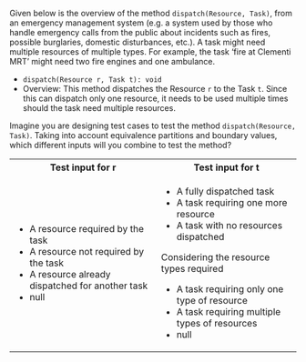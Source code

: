 <panel header="{{ icon_Q_A }} Dispatch resources">
<question has-input="true">

Given below is the overview of the method `dispatch(Resource, Task)`, from an emergency management system (e.g. a system used by those who handle emergency calls from the public about incidents such as fires, possible burglaries, domestic disturbances, etc.). A task might need multiple resources of multiple types. For example, the task ‘fire at Clementi MRT’ might need two fire engines and one ambulance.

* `dispatch(Resource r, Task t): void`
* Overview: This method dispatches the Resource `r` to the Task `t`. Since this can dispatch only one resource, it needs to be used multiple times should the task need multiple resources.

Imagine you are designing test cases to test the method `dispatch(Resource, Task)`. Taking into account equivalence partitions and boundary values, which different inputs will you combine to test the method?

<div slot="answer">

<table class="table">
  <tr>
    <th>Test input for r</th>
    <th>Test input for t</th>
  </tr>
  <tr>
    <td>
      <ul>
        <li>A resource required by the task</li>
        <li>A resource not required by the task</li>
        <li>A resource already dispatched for another task</li>
        <li>null</li>
      </ul>
    </td>
    <td>
      <ul>
        <li>A fully dispatched task</li>
        <li>A task requiring one more resource</li>
        <li>A task with no resources dispatched</li>
      </ul>
      Considering the resource types required
      <ul>
        <li>A task requiring only one type of resource</li>
        <li>A task requiring multiple types of resources</li>
        <li>null</li>
      </ul>
    </td>
  </tr>
</table>

</div>
</question>
</panel>
